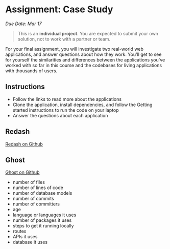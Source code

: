 # Assignment: Case Study

_Due Date: Mar 17_

> This is an **individual project**. You are expected to submit your own solution,
> not to work with a partner or team.

For your final assignment, you will investigate two real-world web applications, and answer questions about how they work. You'll get to see for yourself the similarities and differences between the applications you've worked with so far in this course and the codebases for living applications with thousands of users.

## Instructions

- Follow the links to read more about the applications
- Clone the application, install dependencies, and follow the Getting started instructions to run the code on your laptop
- Answer the questions about each application

## Redash

[Redash on Github](https://github.com/getredash/redash)

## Ghost

[Ghost on Github](https://github.com/TryGhost/Ghost)

- number of files
- number of lines of code
- number of database models
- number of commits
- number of committers
- age
- language or languages it uses
- number of packages it uses
- steps to get it running locally
- routes
- APIs it uses
- database it uses
